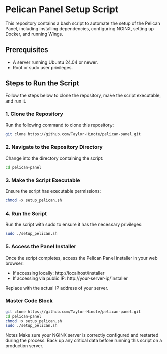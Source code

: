 # Pelican Panel Setup Script
This repository contains a bash script to automate the setup of the Pelican Panel, including installing dependencies, configuring NGINX, setting up Docker, and running Wings.

## Prerequisites
- A server running Ubuntu 24.04 or newer.
- Root or sudo user privileges.
  
## Steps to Run the Script
Follow the steps below to clone the repository, make the script executable, and run it.

### 1. Clone the Repository
Run the following command to clone this repository:

``` bash
git clone https://github.com/Taylor-Hinote/pelican-panel.git
```
### 2. Navigate to the Repository Directory
Change into the directory containing the script:

```bash
cd pelican-panel
```
### 3. Make the Script Executable
Ensure the script has executable permissions:

```bash
chmod +x setup_pelican.sh
```

### 4. Run the Script
Run the script with sudo to ensure it has the necessary privileges:

```bash
sudo ./setup_pelican.sh
```

### 5. Access the Panel Installer
Once the script completes, access the Pelican Panel installer in your web browser:

- If accessing locally: http://localhost/installer
- If accessing via public IP: http://your-server-ip/installer

Replace <your-server-ip> with the actual IP address of your server.

### Master Code Block
```bash
git clone https://github.com/Taylor-Hinote/pelican-panel.git
cd pelican-panel
chmod +x setup_pelican.sh
sudo ./setup_pelican.sh
```


Notes
Make sure your NGINX server is correctly configured and restarted during the process.
Back up any critical data before running this script on a production server.
